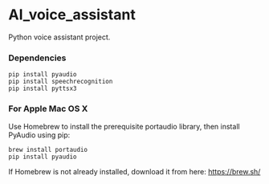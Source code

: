 # AI_voice_assistant


Python voice assistant project. 

### Dependencies

```
pip install pyaudio
pip install speechrecognition
pip install pyttsx3

```
### For Apple Mac OS X

Use Homebrew to install the prerequisite portaudio library, then install PyAudio using pip:

```
brew install portaudio
pip install pyaudio
```

If Homebrew is not already installed, download it from here: https://brew.sh/
